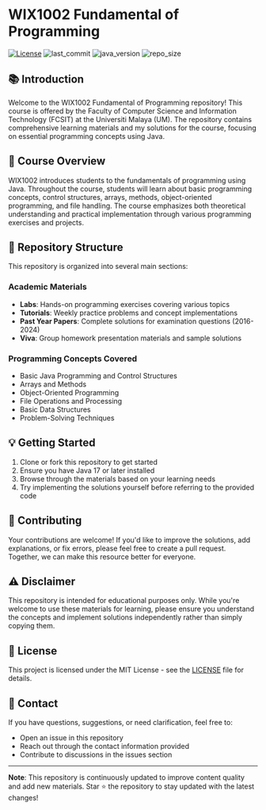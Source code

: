 # WIX1002 Fundamental of Programming

[![License](https://img.shields.io/github/license/MarcusMQF/UM-WIX1002-FOP?color=blue)](https://github.com/MarcusMQF/UM-WIX1002-FOP/blob/main/LICENSE)
![last_commit](https://img.shields.io/github/last-commit/MarcusMQF/UM-WIX1002-FOP?color=green)
![java_version](https://img.shields.io/badge/Java-17%2B-orange)
![repo_size](https://img.shields.io/github/repo-size/MarcusMQF/UM-WIX1002-FOP?color=yellow)

## 📚 Introduction

Welcome to the WIX1002 Fundamental of Programming repository! This course is offered by the Faculty of Computer Science and Information Technology (FCSIT) at the Universiti Malaya (UM). The repository contains comprehensive learning materials and my solutions for the course, focusing on essential programming concepts using Java.

## 🎯 Course Overview

WIX1002 introduces students to the fundamentals of programming using Java. Throughout the course, students will learn about basic programming concepts, control structures, arrays, methods, object-oriented programming, and file handling. The course emphasizes both theoretical understanding and practical implementation through various programming exercises and projects.

## 📂 Repository Structure

This repository is organized into several main sections:

### Academic Materials
- **Labs**: Hands-on programming exercises covering various topics
- **Tutorials**: Weekly practice problems and concept implementations
- **Past Year Papers**: Complete solutions for examination questions (2016-2024)
- **Viva**: Group homework presentation materials and sample solutions

### Programming Concepts Covered
- Basic Java Programming and Control Structures
- Arrays and Methods
- Object-Oriented Programming
- File Operations and Processing
- Basic Data Structures
- Problem-Solving Techniques

## 💡 Getting Started

1. Clone or fork this repository to get started
2. Ensure you have Java 17 or later installed
3. Browse through the materials based on your learning needs
4. Try implementing the solutions yourself before referring to the provided code

## 🤝 Contributing

Your contributions are welcome! If you'd like to improve the solutions, add explanations, or fix errors, please feel free to create a pull request. Together, we can make this resource better for everyone.

## ⚠️ Disclaimer

This repository is intended for educational purposes only. While you're welcome to use these materials for learning, please ensure you understand the concepts and implement solutions independently rather than simply copying them.

## 📝 License

This project is licensed under the MIT License - see the [LICENSE](LICENSE) file for details.

## 📧 Contact

If you have questions, suggestions, or need clarification, feel free to:
- Open an issue in this repository
- Reach out through the contact information provided
- Contribute to discussions in the issues section

---

**Note**: This repository is continuously updated to improve content quality and add new materials. Star ⭐ the repository to stay updated with the latest changes!
